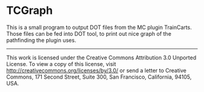 TCGraph
=======

This is a small program to output DOT files from the MC plugin TrainCarts.  Those files can be fed into DOT tool, to print out nice graph of the pathfinding the plugin uses.
- - -
This work is licensed under the Creative Commons Attribution 3.0 Unported License. To view a copy of this license, visit http://creativecommons.org/licenses/by/3.0/ or send a letter to Creative Commons, 171 Second Street, Suite 300, San Francisco, California, 94105, USA.